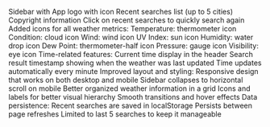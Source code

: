 Sidebar with
App logo with icon
Recent searches list (up to 5 cities)
Copyright information
Click on recent searches to quickly search again
Added icons for all weather metrics:
Temperature: thermometer icon
Condition: cloud icon
Wind: wind icon
UV Index: sun icon
Humidity: water drop icon
Dew Point: thermometer-half icon
Pressure: gauge icon
Visibility: eye icon
Time-related features:
Current time display in the header
Search result timestamp showing when the weather was last updated
Time updates automatically every minute
Improved layout and styling:
Responsive design that works on both desktop and mobile
Sidebar collapses to horizontal scroll on mobile
Better organized weather information in a grid
Icons and labels for better visual hierarchy
Smooth transitions and hover effects
Data persistence:
Recent searches are saved in localStorage
Persists between page refreshes
Limited to last 5 searches to keep it manageable
